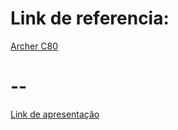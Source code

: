 # Link de referencia:
[Archer C80](https://negociun.com.br/products/archer-c80)
# -- #
[Link de apresentação](https://drive.google.com/file/d/1DJFYTI9bxqvsWLbllFGXVYzQ7qLqiwyF/view?usp=sharing)

